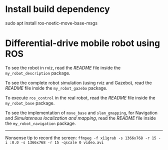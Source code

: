 # Install build dependency

sudo apt install ros-noetic-move-base-msgs


# Differential-drive mobile robot using ROS

To see the robot in rviz, read the _README_ file inside the `my_robot_description` package.

To see the complete robot simulation (using rviz and Gazebo), read the _README_ file inside the `my_robot_gazebo` package.

To execute `ros_control` in the real robot, read the _README_ file inside the `my_robot_base` package.

To see the implementation of `move_base` and `slam_gmapping`, for Navigation and _Simulatenous localization and mapping_, read the _README_ file inside the `my_robot_navigation` package.

----

Nonsense tip to record the screen: `ffmpeg -f x11grab -s 1366x768 -r 15 -i :0.0 -s 1366x768 -r 15 -qscale 0 video.avi`
